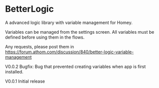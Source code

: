 # BetterLogic
A advanced logic library with variable management for Homey.

Variables can be managed from the settings screen. All variables must be defined before using them in the flows.

Any requests, please post them in https://forum.athom.com/discussion/840/better-logic-variable-management

V0.0.2
Bugfix: Bug that prevented creating variables when app is first installed. 

V0.0.1
Initial release